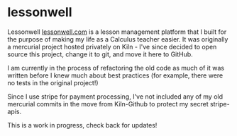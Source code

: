 # lessonwell

Lessonwell [lessonwell.com](http://www.lessonwell.com) is a lesson management platform that I built for the purpose of making my life as a Calculus teacher easier. It was originally a mercurial project hosted privately on Kiln - I've since decided to open source this project, change it to git, and move it here to GitHub.

I am currently in the process of refactoring the old code as much of it was written before I knew much about best practices (for example, there were no tests in the original project!)

Since I use stripe for payment processing, I've not included any of my old mercurial commits in the move from Kiln-Github to protect my secret stripe-apis. 

This is a work in progress, check back for updates!